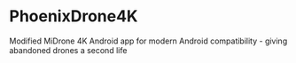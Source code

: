 # PhoenixDrone4K
Modified MiDrone 4K Android app for modern Android compatibility - giving abandoned drones a second life
